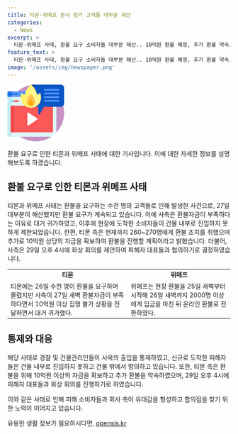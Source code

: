 ```yaml
---
title: 티몬·위메프 본사 점거 고객들 대부분 해산
categories:
  - News
excerpt: >
  티몬·위메프 사태, 환불 요구 소비자들 대부분 해산.. 10억원 환불 예정, 추가 환불 약속. 현장 확인 후 건물 봉쇄 논란. 구영배 대표 연락 끊긴 상태. 최근 소재 모름. 현재 자금집행은 류광진 대표를 통해 진행 중. 
feature_text: >
  티몬·위메프 사태, 환불 요구 소비자들 대부분 해산.. 10억원 환불 예정, 추가 환불 약속. 현장 확인 후 건물 봉쇄 논란. 구영배 대표 연락 끊긴 상태. 최근 소재 모름. 현재 자금집행은 류광진 대표를 통해 진행 중. 
image: '/assets/img/newspaper.png'
---
```


<p><img src="/assets/img/news.png" alt="rentncar 속보" /></p>

<p>환불 요구로 인한 티몬과 위메프 사태에 대한 기사입니다. 이에 대한 자세한 정보를 설명해보도록 하겠습니다.</p>

<h2 data-ke-size="size26">환불 요구로 인한 티몬과 위메프 사태</h2>

<p data-ke-size="size16">티몬과 위메프 사태는 환불을 요구하는 수천 명의 고객들로 인해 발생한 사건으로, 27일 대부분이 해산했지만 환불 요구가 계속되고 있습니다. 이에 사측은 환불자금이 부족하다는 이유로 대거 귀가하였고, 이후에 현장에 도착한 소비자들이 건물 내부로 진입하지 못하게 제한되었습니다. 한편, 티몬 측은 현재까지 260~270명에게 환불 조치를 취했으며 추가로 10억원 상당의 자금을 확보하여 환불을 진행할 계획이라고 밝혔습니다. 더불어, 사측은 29일 오후 4시에 화상 회의를 제안하여 피해자 대표들과 협의하기로 결정하였습니다. </p>

<table>
  <tr>
    <td style="text-align: center; height: 17px;"><b>티몬</b></td>
    <td style="text-align: center; height: 17px;"><b>위메프</b></td>
  </tr>
  <tr>
    <td>티몬에는 26일 수천 명이 환불을 요구하며 몰렸지만 사측이 27일 새벽 환불자금이 부족하다면서 10억원 이상 집행 불가 상황을 전달하면서 대거 귀가했다.</td>
    <td>위메프는 현장 환불을 25일 새벽부터 시작해 26일 새벽까지 2000명 이상에게 입금을 마친 뒤 온라인 환불로 전환하였다.</td>
  </tr>
</table>

<h2 data-ke-size="size26">통제와 대응</h2>

<p data-ke-size="size16">해당 사태로 경찰 및 건물관리인들이 사옥의 출입을 통제하였고, 신규로 도착한 피해자들은 건물 내부로 진입하지 못하고 건물 밖에서 항의하고 있습니다. 또한, 티몬 측은 환불을 위해 10억원 이상의 자금을 확보하고 추가 환불을 약속하였으며, 29일 오후 4시에 피해자 대표들과 화상 회의를 진행하기로 하였습니다.</p>

<p>이와 같은 사태로 인해 피해 소비자들과 회사 측이 유대감을 형성하고 합의점을 찾기 위한 노력이 이어지고 있습니다.</p>
유용한 생활 정보가 필요하시다면, <a href="https://opensis.kr" rel="dofollow">opensis.kr</a>


